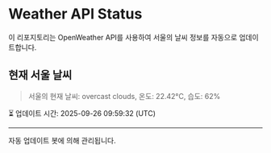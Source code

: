 
# Weather API Status

이 리포지토리는 OpenWeather API를 사용하여 서울의 날씨 정보를 자동으로 업데이트합니다.

## 현재 서울 날씨
> 서울의 현재 날씨: overcast clouds, 온도: 22.42°C, 습도: 62%

⏳ 업데이트 시간: 2025-09-26 09:59:32 (UTC)

---
자동 업데이트 봇에 의해 관리됩니다.
